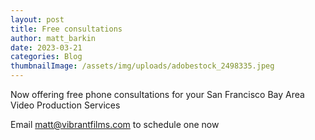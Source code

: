```yaml
---
layout: post
title: Free consultations
author: matt_barkin
date: 2023-03-21
categories: Blog
thumbnailImage: /assets/img/uploads/adobestock_2498335.jpeg
---
```

Now offering free phone consultations for your San Francisco Bay Area Video Production Services

Email matt@vibrantfilms.com to schedule one now
